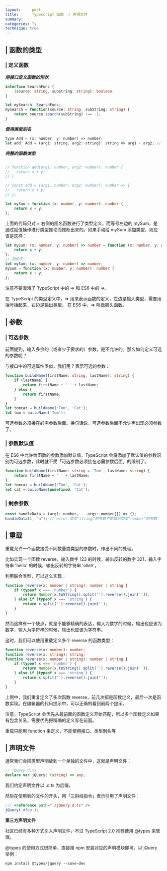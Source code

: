 ```yaml
---
layout:     post
title:      Typescript 函数  / 声明文件
summary:
categories: Ts
technique: true
---
```



## | 函数的类型

### | 定义函数


***用接口定义函数的形状***

```ts
interface SearchFunc {
    (source: string, subString: string): boolean;
}

let mySearch: SearchFunc;
mySearch = function(source: string, subString: string) {
    return source.search(subString) !== -1;
}
```


***使用类型别名***

```javascript
type Add = (x: number, y: number) => number;
let add: Add = (arg1: string, arg2: string): string => arg1 + arg2; // error
```

***完整的函数类型***

```ts

// function add(arg1: number, arg2: number): number {
//   return x + y;
// }

// const add = (arg1: number, arg2: number): number => {
//   return x + y;
// };

let mySum = function (x: number, y: number): number {
    return x + y;
};
```

上面的代码只对 = 右侧的匿名函数进行了类型定义，而等号左边的 mySum，是通过赋值操作进行类型推论而推断出来的。如果手动给 mySum 添加类型，则应该是这样：

```ts
let mySum: (x: number, y: number) => number = function (x: number, y: number): number {
    return x + y;
};
// 同价于
let mySum: (x: number, y: number) => number;
mySum = function (x: number, y: number): number {
    return x + y;
};
```

注意不要混淆了 TypeScript 中的 => 和 ES6 中的 =>。

在 TypeScript 的类型定义中，=> 用来表示函数的定义，左边是输入类型，需要用括号括起来，右边是输出类型。 在 ES6 中，=> 叫做箭头函数。


## | 参数

### | 可选参数

前面提到，输入多余的（或者少于要求的）参数，是不允许的。那么如何定义可选的参数呢？

与接口中的可选属性类似，我们用 ? 表示可选的参数：

```ts
function buildName(firstName: string, lastName?: string) {
    if (lastName) {
        return firstName + ' ' + lastName;
    } else {
        return firstName;
    }
}
let tomcat = buildName('Tom', 'Cat');
let tom = buildName('Tom');
```

可选参数必须接在必需参数后面。换句话说，可选参数后面不允许再出现必须参数了。

### | 参数默认值

在 ES6 中允许给函数的参数添加默认值，TypeScript 会将添加了默认值的参数识别为可选参数，此时就不受「可选参数必须接在必需参数后面」的限制了。

```ts
function buildName(firstName: string = 'Tom', lastName: string) {
    return firstName + ' ' + lastName;
}
let tomcat = buildName('Tom', 'Cat');
let cat = buildName(undefined, 'Cat');
```

### | 剩余参数

```javascript
const handleData = (arg1: number, ...args: number[]) => {};
handleData(1, "a"); // error 类型"string"的参数不能赋给类型"number"的参数
```

## | 重载

重载允许一个函数接受不同数量或类型的参数时，作出不同的处理。

比如实现一个函数 reverse，输入数字 123 的时候，输出反转的数字 321，输入字符串 'hello' 的时候，输出反转的字符串 'olleh'。

利用联合类型，可以这么实现：

```ts
function reverse(x: number | string): number | string {
    if (typeof x === 'number') {
        return Number(x.toString().split('').reverse().join(''));
    } else if (typeof x === 'string') {
        return x.split('').reverse().join('');
    }
}
```

然而这样有一个缺点，就是不能够精确的表达，输入为数字的时候，输出也应该为数字，输入为字符串的时候，输出也应该为字符串。

这时，我们可以使用重载定义多个 reverse 的函数类型：

```ts
function reverse(x: number): number;
function reverse(x: string): string;
function reverse(x: number | string): number | string {
    if (typeof x === 'number') {
        return Number(x.toString().split('').reverse().join(''));
    } else if (typeof x === 'string') {
        return x.split('').reverse().join('');
    }
}
```

上例中，我们重复定义了多次函数 reverse，前几次都是函数定义，最后一次是函数实现。在编辑器的代码提示中，可以正确的看到前两个提示。

注意，TypeScript 会优先从最前面的函数定义开始匹配，所以多个函数定义如果有包含关系，需要优先把精确的定义写在前面。

重载只能用 function 来定义，不能使用接口、类型别名等

## | 声明文件

通常我们会把类型声明放到一个单独的文件中，这就是声明文件：

```ts
// jQuery.d.ts
declare var jQuery: (string) => any;
```

我们约定声明文件以 .d.ts 为后缀。

然后在使用到的文件的开头，用「三斜线指令」表示引用了声明文件：

```ts
/// <reference path="./jQuery.d.ts" />
jQuery('#foo');
```

**第三方声明文件**

社区已经有多种方式引入声明文件，不过 TypeScript 2.0 推荐使用 @types 来管理。

@types 的使用方式很简单，直接用 npm 安装对应的声明模块即可，以 jQuery 举例：

`npm install @types/jquery --save-dev`
